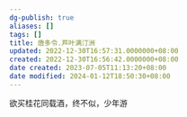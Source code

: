 ```yaml
---
dg-publish: true
aliases: []
tags: []
title: 唐多令.芦叶满汀洲
updated: 2022-12-30T16:57:31.0000000+08:00
created: 2022-12-30T16:56:42.0000000+08:00
date created: 2023-07-05T11:13:20+08:00
date modified: 2024-01-12T18:50:30+08:00
---
```


欲买桂花同载酒，终不似，少年游
